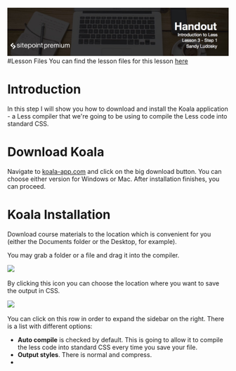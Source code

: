 ![](Introduction_to_Less/headers/3-1.jpg)
#Lesson Files
You can find the lesson files for this lesson [here](https://github.com/learnable-content/introduction-to-less/tree/lesson1.1/intro%20to%20less%20-%20code%20samples/lesson2.2)
# Introduction

In this step I will show you how to download and install the Koala application - a Less compiler that we're going to be using to compile the Less code into standard CSS.

# Download Koala

Navigate to [koala-app.com](http://koala-app.com/) and click on the big download button. You can choose either version for Windows or Mac. After installation finishes, you can proceed.

# Koala Installation

Download course materials to the location which is convenient for you (either the Documents folder or the Desktop, for example).

You may grab a folder or a file and drag it into the compiler.

![](img/3-1_save.png)

By clicking this icon you can choose the location where you want to save the output in CSS.

![](img/3-1_options.png)

You can click on this row in order to expand the sidebar on the right. There is a list with different options:

* **Auto compile** is checked by default. This is going to allow it to compile the less code into standard CSS every time you save your file.
* **Output styles**. There is normal and compress.
* 

